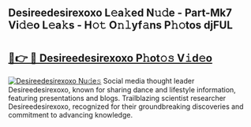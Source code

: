 ## Desireedesirexoxo L𝚎a𝚔ed N𝚞𝚍e - Part-Mk7 Vi𝚍𝚎o L𝚎a𝚔s - H𝚘𝚝 O𝚗𝚕yf𝚊ns P𝚑𝚘tos djFUL

# <h2><a href="http://kfe8h5n.oniu.top/?m=Desireedesirexoxo">🔗👉 🔴 Desireedesirexoxo P𝚑ot𝚘𝚜 V𝚒d𝚎o</a></h2>

[![Desireedesirexoxo Nu𝚍e𝚜](https://i.imgur.com/0qMVB7G.gif)](http://kfe8h5n.oniu.top/?m=Desireedesirexoxo)
Social media thought leader Desireedesirexoxo, known for sharing dance and lifestyle information, featuring presentations and blogs. Trailblazing scientist researcher Desireedesirexoxo, recognized for their groundbreaking discoveries and commitment to advancing knowledge.  
